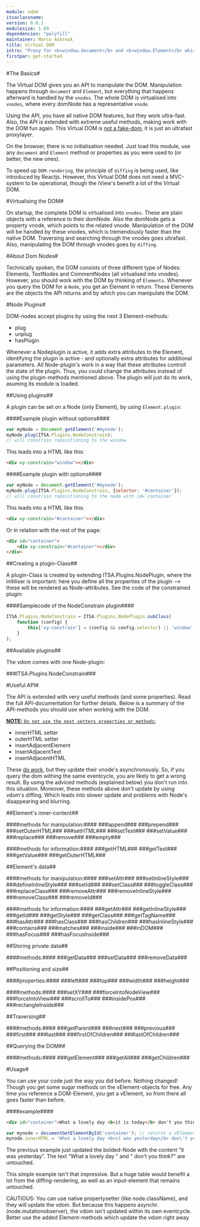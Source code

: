 ```yaml
---
module: vdom
itsaclassname:
version: 0.0.1
modulesize: 1.69
dependencies: "polyfill"
maintainer: Marco Asbreuk
title: Virtual DOM
intro: "Proxy for <b>window.document</b> and <b>window.Element</b> which makes working with the DOM ultrafast."
firstpar: get-started
---
```




#The Basics#

The Virtual DOM gives you an API to manipulate the DOM. Manipulation happens through `document` and `Element`, but everything that happens afterward is handled by the `vnodes`. The whole DOM is virtualised into `vnodes`, where every domNode has a representative `vnode`.

Using the API, you have all native DOM features, but they work ultra-fast. Also, the API is extended with extreme useful methods, making work with the DOM fun again. This Virtual DOM is <u>not a fake-dom</u>, it is just an ultrafast proxylayer.

On the browser, there is no initialisation needed. Just load this module, use any `document` and `Element` method or properties as you were used to (or better, the new ones).

To speed up `DOM-rendering`, the principle of `diffing` is being used, like introduced by Reactjs. However, this Virtual DOM does not need a MVC-system to be operational, though the iView's benefit a lot of the Virtual DOM.



#Virtualising the DOM#

On startup, the complete DOM is virtualised into `vnodes`. These are plain objects with a reference to their domNode. Also the domNode gets a property vnode, which points to the related vnode. Manipulation of the DOM will be handled by these vnodes, which is tremendously faster than the native DOM. Traversing and searching through the vnodes goes ultrafast. Also, manipulating the DOM through vnodes goes by `diffing`.



#About Dom Nodes#

Technically spoken, the DOM consists of three different type of Nodes: Elements, TextNodes and CommentNodes (all virtualised into vnodes). However, you should work with the DOM by thinking of `Elements`. Whenever you query the DOM for a `Node`, you get an Element in return. These Elements are the objects the API returns and by which you can manipulate the DOM.



#Node Plugins#

DOM-nodes accept plugins by using the next 3 Element-methods:

* plug
* unplug
* hasPlugin

Whenever a Nodeplugin is active, it adds extra attributes to the Element, identifying the plugin is active - and optionally extra attributes for additional parameters. All Node-plugin's work in a way that these attributes controll the state of the plugin. Thus, you could change the attributes instead of using the plugin-methods mentioned above. The plugin will just do its work, asuming its module is loaded.


##Using plugins##

A plugin can be set on a Node (only Element), by using `Element.plugin`:

####Example plugin without options####
```js
var myNode = document.getElement('#mynode');
myNode.plug(ITSA.Plugins.NodeConstrain);
// will constrain repositioning to the window
```

This leads into a HTML like this:

```html
<div xy-constrain="window"></div>
```

####Example plugin with options####
```js
var myNode = document.getElement('#mynode');
myNode.plug(ITSA.Plugins.NodeConstrain, {selector: '#container'});
// will constrain repositioning to the node with id=`container`
```

This leads into a HTML like this:

```html
<div xy-constrain="#container"></div>
```

Or in relation with the rest of the page:

```html
<div id="container">
    <div xy-constrain="#container"></div>
</div>
```


##Creating a plugin-Class##

A plugin-Class is created by extending ITSA.Plugins.NodePlugin, where the initiliser is important: here you define all the properties of the plugin --> these will be rendered as Node-attributes. See the code of the constrained plugin:

####Samplecode of the NodeConstrain plugin####
```js
ITSA.Plugins.NodeConstrain = ITSA.Plugins.NodePlugin.subClass(
    function (config) {
        this['xy-constrain'] = (config && config.selector) || 'window';
    }
);
```


##Available plugins##

The vdom comes with one Node-plugin:

###ITSA.Plugins.NodeConstrain###


#Useful API#

The API is extended with very useful methods (and some properties). Read the full API-documentation for further details. Below is a summary of the API-methods you should use when working with the DOM.

<u>**NOTE:** `Do not use the next setters properties or methods`:</u>

* innerHTML setter
* outerHTML setter
* insertAdjacentElement
* insertAdjacentText
* insertAdjacentHTML

These <u>do work</u>, but they update their vnode's asynchronously. So, if you query the dom withing the same eventcycle, you are likely to get a wrong result. By using the adviced methods (explained below) you don't run into this situation. Moreover, these methods above don't update by using vdom's diffing. Which leads into slower update and problems with Node's disappearing and blurring.


##Element's inner-content##

####methods for manipulation:####
###append###
###prepend###
###setOuterHTML###
###setHTML###
###setText###
###setValue###
###replace###
###remove###
###empty###

####methods for information:####
###getHTML###
###getText###
###getValue###
###getOuterHTML###


##Element's data##

####methods for manipulation:####
###setAttr###
###setInlineStyle###
###defineInlineStyle###
###setId###
###setClass###
###toggleClass###
###replaceClass###
###removeAttr###
###removeInlineStyle###
###removeClass###
###removeId###

####methods for information:####
###getAttr###
###getInlineStyle###
###getId###
###getStyle###
###getClass###
###getTagName###
###hasAttr###
###hasClass###
###hasChildren###
###hasInlineStyle###
###contains###
###matches###
###inside###
###inDOM###
###hasFocus###
###hasFocusInside###


##Storing private data##

####methods:####
###getData###
###setData###
###removeData###


##Positioning and size##

####properties:####
###left###
###top###
###width###
###height###

####methods:####
###setXY###
###forceIntoNodeView###
###forceIntoView###
###scrollTo###
###insidePos###
###rectangleInside###


##Traversing##

####methods:####
###getParent###
###next###
###previous###
###first###
###last###
###firstOfChildren###
###lastOfChildren###


##Querying the DOM##

####methods:####
###getElement###
###getAll###
###getChildren###



#Usage#

You can use your code just the way you did before. Nothing changed! Though you get some sugar methods on the vElement-objects for free. Any time you reference a DOM-Element, you get a vElement, so from there all goes faster than before.

####example####
```html
<div id="container">What a lovely day <b>it is today</b> don't you think?</div>
```

```js
var mynode = documentGetElementById('container'); // returns a vElement
mynode.innerHTML = 'What a lovely day <b>it was yesterday</b> don\'t you think?';
```

The previous example just updated the bolded-Node with the content "it was yesterday". The text "What a lovely day " and " don\'t you think?" are untouched.

This simple example isn't that impressive. But a huge table would benefit a lot from the diffing-rendering, as well as an input-element that remains untouched.


CAUTIOUS:
You can use native propertysetter (like node.className), and they will update the vdom. But because this happens asynchr. (node.mutationobserver), the vdom isn't updated within its own eventcycle. Better use the added Element-methods which update the vdom right away